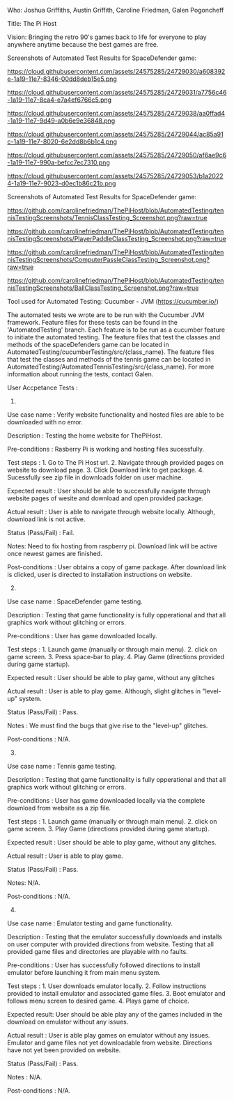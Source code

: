 Who: Joshua Griffiths, Austin Griffith, Caroline Friedman, Galen Pogoncheff

Title: The Pi Host

Vision: Bringing the retro 90's games back to life for everyone to play anywhere anytime because the best games are free.


Screenshots of Automated Test Results for SpaceDefender game:

https://cloud.githubusercontent.com/assets/24575285/24729030/a608392e-1a19-11e7-8346-00dd8deb15e5.png

https://cloud.githubusercontent.com/assets/24575285/24729031/a7756c46-1a19-11e7-8ca4-e7a4ef6766c5.png

https://cloud.githubusercontent.com/assets/24575285/24729038/aa0ffad4-1a19-11e7-9d49-a0b6e9e36848.png

https://cloud.githubusercontent.com/assets/24575285/24729044/ac85a91c-1a19-11e7-8020-6e2dd8b6b1c4.png

https://cloud.githubusercontent.com/assets/24575285/24729050/af6ae9c6-1a19-11e7-990a-befcc7ec7310.png

https://cloud.githubusercontent.com/assets/24575285/24729053/b1a20224-1a19-11e7-9023-d0ec1b86c21b.png

Screenshots of Automated Test Results for SpaceDefender game:

https://github.com/carolinefriedman/ThePiHost/blob/AutomatedTesting/tennisTestingScreenshots/TennisClassTesting_Screenshot.png?raw=true

https://github.com/carolinefriedman/ThePiHost/blob/AutomatedTesting/tennisTestingScreenshots/PlayerPaddleClassTesting_Screenshot.png?raw=true

https://github.com/carolinefriedman/ThePiHost/blob/AutomatedTesting/tennisTestingScreenshots/ComputerPassleClassTesting_Screenshot.png?raw=true

https://github.com/carolinefriedman/ThePiHost/blob/AutomatedTesting/tennisTestingScreenshots/BallClassTesting_Screenshot.png?raw=true


Tool used for Automated Testing: Cucumber - JVM (https://cucumber.io/)
    
  The automated tests we wrote are to be run with the Cucumber JVM framework.  Feature files for these tests can be found in the 'AutomatedTesting' branch.  Each feature is to be run as a cucumber feature to initiate the automated testing.  The feature files that test the classes and methods of the spaceDefenders game can be located in AutomatedTesting/cucumberTesting/src/{class_name}.  The feature files that test the classes and methods of the tennis game can be located in AutomatedTesting/AutomatedTennisTesting/src/{class_name}.  For more information about running the tests, contact Galen.


User Accpetance Tests :

1)
Use case name :
    Verify website functionality and hosted files are able to be downloaded with no error.
    
Description :
    Testing the home website for ThePiHost.
    
Pre-conditions :
    Rasberry Pi is working and hosting files sucessfully.
    
Test steps :
    1. Go to The Pi Host url.
    2. Navigate through provided pages on website to download page.
    3. Click Download link to get package.
    4. Sucessfully see zip file in downloads folder on user machine.
    
Expected result :
    User should be able to successfully navigate through website pages of wesite and download and open provided package.
    
Actual result :
    User is able to navigate through website locally. Although, download link is not active.
    
Status (Pass/Fail) :
    Fail.
    
Notes:
    Need to fix hosting from raspberry pi.
    Download link will be active once newest games are finished.
    
Post-conditions :
    User obtains a copy of game package.
    After download link is clicked, user is directed to installation instructions on website.
   
   
2)
Use case name :
    SpaceDefender game testing.
    
Description :
    Testing that game functionality is fully opperational and that all graphics work without glitching or errors.
    
Pre-conditions :
    User has game downloaded locally.
    
Test steps :
    1. Launch game (manually or through main menu).
    2. click on game screen.
    3. Press space-bar to play.
    4. Play Game (directions provided during game startup).
    
Expected result :
    User should be able to play game, without any glitches
    
Actual result :
    User is able to play game.  Although, slight glitches in "level-up" system.
    
Status (Pass/Fail) :
    Pass.
    
Notes :
    We must find the bugs that give rise to the "level-up" glitches.
    
Post-conditions :
    N/A.
    
3)
Use case name :
    Tennis game testing.
    
Description :
    Testing that game functionality is fully opperational and that all graphics work without glitching or errors.
    
Pre-conditions :
    User has game downloaded locally via the complete download from website as a zip file.
    
Test steps :
    1. Launch game (manually or through main menu).
    2. click on game screen.
    3. Play Game (directions provided during game startup).
    
Expected result :
    User should be able to play game, without any glitches.
    
Actual result :
    User is able to play game.
    
Status (Pass/Fail) :
    Pass.
    
Notes:
    N/A.
    
Post-conditions :
    N/A.
    
    
4)
Use case name :
    Emulator testing and game functionality.
    
Description :
    Testing that the emulator successfully downloads and installs on user computer with provided directions from website.  Testing that all provided game files and directories are playable with no faults.
    
Pre-conditions :
    User has successfully followed directions to install emulator before launching it from main menu system.
    
Test steps :
    1. User downloads emulator locally.
    2. Follow instructions provided to install emulator and associated game files.
    3. Boot emulator and follows menu screen to desired game.
    4. Plays game of choice.
    
Expected result:
    User should be able play any of the games included in the download on emulator without any issues.
    
Actual result :
    User is able play games on emulator without any issues.
    Emulator and game files not yet downloadable from website.
    Directions have not yet been provided on website.
    
Status (Pass/Fail) :
    Pass.
    
Notes :
    N/A.
    
Post-conditions :
    N/A.
